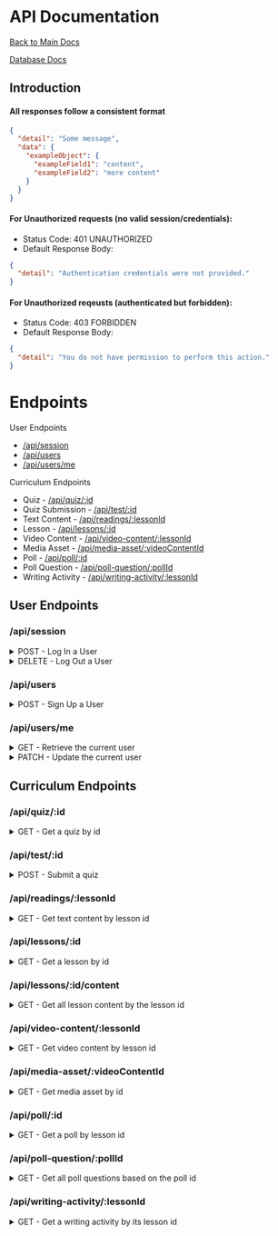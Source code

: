 # API Documentation

[Back to Main Docs](../README.md)

[Database Docs](./database-diagram.md)

## Introduction

#### All responses follow a consistent format

```json
{
  "detail": "Some message",
  "data": {
    "exampleObject": {
      "exampleField1": "content",
      "exampleField2": "more content"
    }
  }
}
```

#### For **Unauthorized** requests (no valid session/credentials):

- Status Code: 401 UNAUTHORIZED
- Default Response Body:

```json
{
  "detail": "Authentication credentials were not provided."
}
```

#### For **Unauthorized** reqeusts (authenticated but forbidden):

- Status Code: 403 FORBIDDEN
- Default Response Body:

```json
{
  "detail": "You do not have permission to perform this action."
}
```

# Endpoints

User Endpoints

- [/api/session](#apisession)
- [/api/users](#apiusers)
- [/api/users/me](#apiusersme)

Curriculum Endpoints

- Quiz - [/api/quiz/:id](#apiquizid)
- Quiz Submission - [/api/test/:id](#apitestid)
- Text Content - [/api/readings/:lessonId](#apireadingslessonid)
- Lesson - [/api/lessons/:id](#apilessonsid)
- Video Content - [/api/video-content/:lessonId](#apivideo-contentlessonid)
- Media Asset - [/api/media-asset/:videoContentId](#apimedia-assetvideocontentid)
- Poll - [/api/poll/:id](#apipollid)
- Poll Question - [/api/poll-question/:pollId](#apipoll-questionpollid)
- Writing Activity - [/api/writing-activity/:lessonId](#apiwriting-activitylessonid)

## User Endpoints

### /api/session

<details>
<summary>POST - Log In a User</summary>
Logs in a current user with valid credentials and returns the current user's
information.

- Require Authentication: false
- Request

  - Method `POST`
  - URL: /api/session
  - Headers:
    - Content-Type: application/json
  - Body:

    ```json
    {
      "credential": "js01ca28",
      "password": "secret password"
    }
    ```

- Successful Response

  - Status Code: 200
  - Headers:
    - Content-Type: application/json
  - Body:

    ```json
    {
      "detail": "successfully logged in the user",
      "data": {
        "user": {
          "id": 1,
          "username": "js01ca28",
          "display_name": "John Smith",
          "facility_id": "94805897432092394720",
          "profile_picture": "cdn://user/1?height=100&width=100",
          "consent": false
        }
      }
    }
    ```

- Error Response: Invalid credentials

  - Status Code: 401
  - Headers:
    - Content-Type: application/json
  - Body:

    ```json
    {
      "message": "Invalid credentials"
    }
    ```

- Error response: Body validation errors

  - Status Code: 400
  - Headers:
    - Content-Type: application/json
  - Body:

        ```json
        {
          "message": "Bad Request", // (or "Validation error" if generated by Sequelize),
          "errors": {
            "credential": "Email or username is required",
            "password": "Password is required"
          }
        }
        ```

    </details>

<details>
<summary>DELETE - Log Out a User</summary>
Returns the information about the current user that is logged in.

- Require Authentication: true
- Request

  - Method: DELETE
  - URL: /api/session
  - Body: none

- Successful Response when there is a logged in user

  - Status Code: 200
  - Headers:
    - Content-Type: application/json
  - Body:

        ```json
        {
          "detail":"Logout successful",
          "data": {}
        }
        ```

    </details>

### /api/users

<details>
<summary>POST - Sign Up a User</summary>
Creates a new user, logs them in as the current user, and returns the current
user's information.

- Require Authentication: false
- Request

  - Method `POST`
  - URL: /api/users
  - Headers:
    - Content-Type: application/json
  - Body:

    ```json
    {
      "firstName": "John",
      "lastName": "Smith",
      "email": "john.smith@gmail.com",
      "username": "JohnSmith",
      "password": "secret password",
      "passwordConfirm": "secret password"
    }
    ```

- Successful Response

  - Status Code: 200
  - Headers:
    - Content-Type: application/json
  - Body:

    ```json
    {
      "detail": "successful user creation completed",
      "data": {
        "user": {
          "id": 1,
          "firstName": "John",
          "lastName": "Smith",
          "email": "john.smith@gmail.com",
          "username": "JohnSmith"
        }
      }
    }
    ```

- Error response: User already exists with the specified email

  - Status Code: 500
  - Headers:
    - Content-Type: application/json
  - Body:

    ```json
    {
      "message": "User already exists",
      "errors": {
        "email": "User with that email already exists"
      }
    }
    ```

- Error response: User already exists with the specified username

  - Status Code: 500
  - Headers:
    - Content-Type: application/json
  - Body:

    ```json
    {
      "message": "User already exists",
      "errors": {
        "username": "User with that username already exists"
      }
    }
    ```

- Error response: Body validation errors

  - Status Code: 400
  - Headers:
    - Content-Type: application/json
  - Body:

    ```json
    {
      "message": "Bad Request", // (or "Validation error" if generated by Sequelize),
      "errors": {
        "email": "Invalid email",
        "username": "Username is required",
        "firstName": "First Name is required",
        "lastName": "Last Name is required"
      }
    }
    ```

    </details>

### /api/users/me

<details>
<summary>GET - Retrieve the current user</summary>
Confirms the current user is logged in, and returns user info.

- Require Authentication: true
- Request

  - Method `GET`
  - URL: /api/users/me
  - Headers:
    - Content-Type: application/json
  - Body: None

- Successful Response

  - Status Code: 200
  - Headers:
    - Content-Type: application/json
  - Body:

    ```json
    {
      "detail": "",
      "data": {
        "user": {
          "id": 1,
          "username": "js01ca28",
          "display_name": "John Smith",
          "facility_id": "94805897432092394720",
          "profile_picture": "cdn://user/1?height=100&width=100",
          "consent": false
        }
      }
    }
    ```

    </details>

<details>
<summary>PATCH - Update the current user</summary>
Updates the current user's info, or does not change it, depending on the content.

- Require Authentication: true
- Request

  - Method `PATCH`
  - URL: /api/users/me
  - Headers:
    - Content-Type: application/json
  - Body:

    ```json
    {
      "display_name": "Jane Smith",
      "profile_picture": "https://example.png",
      "consent": false
    }
    ```

- Successful Response

  - Status Code: 200
  - Headers:
    - Content-Type: application/json
  - Body:

    ```json
    {
      "detail": "",
      "data": {
        "user": {
          "id": 1,
          "username": "js01ca28",
          "display_name": "Jane Smith",
          "facility_id": "94805897432092394720",
          "profile_picture": "https://example.png",
          "consent": false
        }
      }
    }
    ```

    </details>

## Curriculum Endpoints

### /api/quiz/:id

<details>
<summary>GET - Get a quiz by id</summary>
Retrieves a quiz by its ID.

- Request

  - Method `GET`
  - URL: /api/quiz/:id
  - Body: None

- Response

  - Status Code: 200
  - Headers:
    - Content-Type: application/json
  - Body:

    ```json
    {
      "detail": " successfully retrieved a quiz by its id",
      "data": {
        "id": "12345",
        "title": "Random Quiz Title",
        "lesson_id": "67890",
        "instructions": "Complete all questions within 10 minutes.",
        "passing_score": 80,
        "feedback": "Great job! Keep practicing."
      }
    }
    ```

    </details>

### /api/test/:id

<details>
<summary>POST - Submit a quiz</summary>
submits results of quiz along with its data

- Require Authentication: true
- Request

  - Method `POST`
  - URL: /api/test/:id
  - Body:

    ```json
    {
      "userId": 1,
      "testId": 1,
      "answers": {
        "1": "a",
        "2": "b"
      },
      "timeStarted": "12:00",
      "timeFinished": "13:30",
      "totalTimeTaken": "1h 30m",
      "moreDataWeWant": "more data here"
    }
    ```

- Successful Response

  - Status Code: 200
  - Headers:
  - Content-Type: application/json
  - Body:

    ```json
    {
      "detail": " successfully submitted a quiz and recieved its results",
      "data": {
        "testId": 1,
        "userId": 1,
        "score": 70,
        "totalTimeTaken": "1h"
      }
    }
    ```

    </details>

### /api/readings/:lessonId

<details>
<summary>GET - Get text content by lesson id</summary>
Returns all the readings

- Require Authentication: true
- Request

  - Method `GET`
  - URL: /api/readings/:lessonId
  - Body: none

- Successful Response

  - Status Code: 200
  - Headers:
    - Content-Type: application/json
  - Body:

    ```json
    {
      "detail": " successfully retrieved text content by its lesson id",
      "data": {
        "Readings": [
          {
            "id": 1,
            "lessonId": 9495793,
            "title": "first reading",
            "order": 1,
            "content": "Lorem ipsum ...",
            "readingPt2": "Lorem ipsum ...",
            "CreatedAt": "2025-02-24 09:40:06.183551",
            "UpdatedAt": "2025-02-24 09:40:06.183551"
          }
        ]
      }
    }
    ```

- Error response: Couldn't find a reading with the specified id

  - Status Code: 404
  - Headers:
    - Content-Type: application/json
  - Body:

    ```json
    {
      "message": "text content couldn't be found with this id"
    }
    ```

    </details>

### /api/lessons/:id

<details>
<summary>GET - Get a lesson by id</summary>
Retrieves a lesson by its ID.

- Request

  - Method `GET`
  - URL: /api/lessons/:id
  - Body: None

- Response
  - Status Code: 200
  - Headers:
    - Content-Type: application/json
  - Body:
    ```json
    {
      "detail": "successfully retrieved a lesson by its id",
      "data": {
        "id": "1",
        "title": "college 101",
        "description": "helps you with college basics",
        "objectives": [
          "Understand college system",
          "learn what kind of colleges there are"
        ],
        "created_at": "2024-02-01T12:00:00Z",
        "updated_at": "2024-02-15T08:30:00Z"
      }
    }
    ```
    </details>

### /api/lessons/:id/content

<details>
<summary>GET - Get all lesson content by the lesson id </summary>
Retrieves the lessons content and formats it in order by lesson Id

- Request

  - Method `GET`
  - URL: /api/lessons/:lessonId/content
  - Body: None

- Response
  - Status Code: 200
  - Headers:
    - Content-Type: application/json
  - Body:
    ```json
    {
    "detail": "Successfully retrieved lesson content",
    "data": {
        "id": 23,
        "title": "Going to College",
        "description": "Learn about college preparation, applications, and financing",
        "objectives": [
            "Know the different types of higher education and degree types",
            "Apply for college",
            "Identify multiple strategies for financing college",
            "Understand basic vocabulary and terms around college and independent living"
        ],
        "order": 1,
        "tags": [
            "education",
            "college",
            "financing"
        ],
        "activities": {
            "1": {
                "id": 45,
                "lessonId": 23,
                "title": "Types of College",
                "content": "There are many types of colleges and ways to receive post-secondary education. There are also different types of degrees that you can get, providing various levels of expertise. Sometimes you won't know what a college offers until you ask, so it's all a matter of finding the perfect fit for you!",
                "order": 1,
                "type": "TextContent"
            },
            "2": {
                "id": 46,
                "lessonId": 23,
                "title": "Trade and Technical Schools",
                "content": "Trade and technical schools, sometimes called vocational training schools, are schools that provide education for a specific focus area without requiring general education classes. These schools typically provide certificates or associates degrees, take 1-3 years to complete, and often incorporate lots of hands-on experience.",
                "order": 2,
                "type": "TextContent"
            },
            "3": {
                "id": 47,
                "lessonId": 23,
                "title": "Community Colleges",
                "content": "Community colleges provide education for a variety of subjects, including general education and more career-specific classes. Most community colleges offer 2-year associates degrees and certificates. Some community colleges have begun offering 4-year bachelor's degrees as well.",
                "order": 3,
                "type": "TextContent"
            },
            "4": {
                "id": 23,
                "lessonId": 23,
                "title": "College Types Quiz",
                "instructions": "Select the type of college you would choose to attend for each career path.",
                "order": 4,
                "passingScore": 3,
                "feedbackConfig": {
                    "passing": "Great job! You understand the different types of colleges.",
                    "failing": "You might want to review the types of colleges section again."
                },
                "questions": [
                    {
                        "id": 34,
                        "quizId": 23,
                        "questionText": "Which type of college might you choose to attend to become a doctor?",
                        "questionType": "multiple_choice",
                        "hasCorrectAnswer": true,
                        "choices": {
                            "options": [
                                {
                                    "id": 1,
                                    "text": "Trade school",
                                    "is_correct": false
                                },
                                {
                                    "id": 2,
                                    "text": "Community college",
                                    "is_correct": false
                                },
                                {
                                    "id": 3,
                                    "text": "4-year college",
                                    "is_correct": false
                                },
                                {
                                    "id": 4,
                                    "text": "University",
                                    "is_correct": true
                                }
                            ],
                            "feedback": {
                                "correct": "If you want to become a doctor, you will need to first obtain a bachelor's degree and possibly some additional graduate school training before attending medical school, offered through a University.",
                                "incorrect": "To become a doctor requires medical school, which is offered at universities."
                            }
                        },
                        "isRequired": true,
                        "order": 1
                    },
                    {
                        "id": 35,
                        "quizId": 23,
                        "questionText": "Which type of college might you choose to attend to become a welder?",
                        "questionType": "multiple_choice",
                        "hasCorrectAnswer": true,
                        "choices": {
                            "options": [
                                {
                                    "id": 1,
                                    "text": "Trade school",
                                    "is_correct": true
                                },
                                {
                                    "id": 2,
                                    "text": "Community college",
                                    "is_correct": true
                                },
                                {
                                    "id": 3,
                                    "text": "4-year college",
                                    "is_correct": false
                                },
                                {
                                    "id": 4,
                                    "text": "University",
                                    "is_correct": false
                                }
                            ],
                            "feedback": {
                                "correct": "If you want to become a welder, you would likely attend a trade school or maybe a community college offering a certificate or associate's degree in welding.",
                                "incorrect": "Welding is a trade that is typically taught at trade schools or community colleges."
                            }
                        },
                        "isRequired": true,
                        "order": 2
                    }
                ],
                "type": "Quiz"
            },
            "5": {
                "id": 23,
                "lessonId": 23,
                "title": "Your Educational Plans",
                "instructions": "Share your thoughts about your educational goals. There are no right or wrong answers.",
                "order": 5,
                "config": {
                    "show_results": true,
                    "allow_anonymous": true
                },
                "questions": [
                    {
                        "id": 45,
                        "pollId": 23,
                        "questionText": "Which degree would you like to have?",
                        "options": [
                            {
                                "id": 1,
                                "text": "High school diploma"
                            },
                            {
                                "id": 2,
                                "text": "GED"
                            },
                            {
                                "id": 3,
                                "text": "Associate degree"
                            },
                            {
                                "id": 4,
                                "text": "Bachelor's degree"
                            },
                            {
                                "id": 5,
                                "text": "Master's degree"
                            },
                            {
                                "id": 6,
                                "text": "Professional degree"
                            },
                            {
                                "id": 7,
                                "text": "Doctoral degree"
                            }
                        ],
                        "allowMultiple": false,
                        "order": 1
                    },
                    {
                        "id": 46,
                        "pollId": 23,
                        "questionText": "Which degree do you think would be the hardest to get?",
                        "options": [
                            {
                                "id": 1,
                                "text": "High school diploma"
                            },
                            {
                                "id": 2,
                                "text": "GED"
                            },
                            {
                                "id": 3,
                                "text": "Associate degree"
                            },
                            {
                                "id": 4,
                                "text": "Bachelor's degree"
                            },
                            {
                                "id": 5,
                                "text": "Master's degree"
                            },
                            {
                                "id": 6,
                                "text": "Professional degree"
                            },
                            {
                                "id": 7,
                                "text": "Doctoral degree"
                            }
                        ],
                        "allowMultiple": false,
                        "order": 2
                    }
                ],
                "type": "Poll"
            }
        }
    }
  }
    ```
</details>

### /api/video-content/:lessonId

<details>
<summary>GET - Get video content by lesson id</summary>
Retrieves video content by its lesson Id.

- Request

  - Method `GET`
  - URL: /api/video-content/:lessonId
  - Body: None

- Response
  - Status Code: 200
  - Headers:
    - Content-Type: application/json
  - Body:
    ```json
    {
      "detail": " successfully retrieved video content by its lesson id",
      "data": {
        "id": "20",
        "lesson_id": "1",
        "title": "Introduction Video",
        "order": 2,
        "description": "An introductory video on programming concepts.",
        "video_metadata": { "duration": "5 minutes", "resolution": "1080p" },
        "created_at": "2024-02-02T14:30:00Z",
        "updated_at": "2024-02-15T09:15:00Z"
      }
    }
    ```
    </details>

### /api/media-asset/:videoContentId

<details>
<summary>GET - Get media asset by id</summary>
Retrieves a media asset by its videocontent id.

- Request

  - Method `GET`
  - URL: /api/media-asset/:videoContentId
  - Body: None

- Response
  - Status Code: 200
  - Headers:
    - Content-Type: application/json
  - Body:
    ```json
    {
      "detail": "",
      "data": {
        "id": "30",
        "video_content_id": "20",
        "file_path": "https://example.com/video.mp4",
        "asset_type": "video",
        "metadata": { "codec": "H.264", "bitrate": "3Mbps" },
        "content_type": "video/mp4",
        "file_size": 52428800,
        "created_at": "2024-02-02T15:00:00Z"
      }
    }
    ```
    </details>

### /api/poll/:id

<details>
<summary>GET - Get a poll by lesson id</summary>
Retrieves a poll by its lesson id.

- Request

  - Method `GET`
  - URL: /api/poll/:id
  - Body: None

- Response
  - Status Code: 200
  - Headers:
    - Content-Type: application/json
  - Body:
    ```json
    {
      "detail": "successfully retireved poll by its lesson id",
      "data": {
        "id": "40",
        "lesson_id": "1",
        "title": "what is your plan for college",
        "order": 3,
        "instructions": "pick your preferred option",
        "configuration": { "allow_multiple": false },
        "created_at": "2024-02-02T16:00:00Z",
        "updated_at": "2024-02-15T10:00:00Z"
      }
    }
    ```
    </details>

### /api/poll-question/:pollId

<details>
<summary>GET - Get all poll questions based on the poll id</summary>
get all poll questions based on the poll id

- Request

  - Method `GET`
  - URL: /api/poll-question/:pollId
  - Body: None

- Response
  - Status Code: 200
  - Headers:
    - Content-Type: application/json
  - Body:
    ```json
    {
      "detail":"successfully retrieved poll question by its poll id",
      "data": {
        "id":1,
        "poll_id":93549349,
        "questionText": "what is your favorite thing about college?",
        "options": {"option1": "some options here"},
        "allow_multiple": False,
        "order":1,
        "created_at": "2024-02-02T16:00:00Z",
        "updated_at": "2024-02-15T10:00:00Z"
      },
    }
    ```
    </details>

### /api/writing-activity/:lessonId

<details>
<summary>GET - Get a writing activity by its lesson id</summary>
Retrieves a writing activity by its lesson id.

- Request

  - Method `GET`
  - URL: /api/writing-activity/:lessonId
  - Body: None

- Response
  - Status Code: 200
  - Headers:
    - Content-Type: application/json
  - Body:
    ```json
    {
      "detail": " successfully retrieved writing activity by lesson id",
      "data": {
        "id": "50",
        "lesson_id": "1",
        "title": "Write a Short Paragraph about what you learned",
        "order": 4,
        "instructions": "Write your favorite part of what you've read or watched.",
        "prompts": ["take your time", "be honest when answering"],
        "created_at": "2024-02-02T17:00:00Z",
        "updated_at": "2024-02-15T11:00:00Z"
      }
    }
    ```
    </details>
